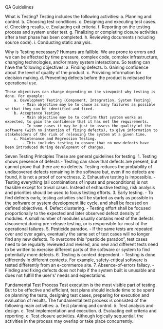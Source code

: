 QA Guidelines

What is Testing?
    Testing includes the following activities:
        a. Planning and control.
        b. Choosing test conditions.
        c. Designing and executing test cases.
        d. Checking results.
        e. Evaluating exit criteria.
        f. Reporting on the testing process and system under test.
        g. Finalizing or completing closure activities after a test phase has been completed.
        h. Reviewing documents (including source code).
        i. Conducting static analysis.

Why is Testing necessary?
    Humans are fallible. We are prone to errors and we can be affected by time pressure, complex code, complex infrastructure, changing technologies, and/or many system interactions. So testing can have the following objectives:
        a. Finding defects.
        b. Gaining confidence about the level of quality of the product.
        c. Providing information for decision making.
        d. Preventing defects before the product is released for operational use.

    These objectives can change depending on the viewpoint why testing is done. For example:
        a. Development Testing (Component, Integration, System Testing)
            - Main objective may be to cause as many failures as possible so that they can be identified and fixed.
        b. Acceptance Testing
            - Main objective may be to confirm that system works as expected, to gain the confidence that it has met the requirements.
            - In some cases it may be just to assess the quality of the software (with no intention of fixing defects), to give information to stakeholders of the risk of releasing the system at a given time.
        c. Maintenance and Regression Testing.
            - This includes testing to ensure that no new defects have been introduced during development of changes.

Seven Testing Principles
    These are general guidelines for testing.
        1. Testing shows presence of defects
            - Testing can show that defects are present, but cannot prove that there are no defects. Testing reduces the probability of undiscovered defects remaining in the software but, even if no defects are found, it is not a proof of correctness.
        2. Exhaustive testing is impossible.
            - Testing everything (all combinations of inputs and preconditions) is not feasible except for trivial cases. Instead of exhaustive testing, risk analysis and priorities should be used to focus testing efforts.
        3.  Early testing.
            - To find defects early, testing activities shall be started as early as possible in the software or system development life cycle, and shall be focused on defined objectives.
        4. Defect clustering.
            -  Testing effort shall be focused proportionally to the expected and later observed defect density of modules. A small number of modules usually contains most of the defects discovered during pre-release testing, or is responsible for most of the operational failures.
        5. Pesticide paradox.
            - If the same tests are repeated over and over again, eventually the same set of test cases will no longer find any new defects. To overcome this “pesticide paradox”, test cases need to be regularly reviewed and revised, and new and different tests need to be written to exercise different parts of the software or system to find potentially more defects.
        6. Testing is context dependent.
            - Testing is done differently in different contexts. For example, safety-critical software is tested differently from an e-commerce site.
        7. Absence-of-errors fallacy.
            - Finding and fixing defects does not help if the system built is unusable and does not fulfill the user's’ needs and expectations.

Fundamental Test Process
    Test execution is the most visible part of testing. But to be effective and efficient, test plans should include time to be spent on planning the tests, designing test cases, preparing for execution and evaluation of results. The fundamental test process is consisted of the following main activities:
        a. Test planning and control.
        b. Test analysis and design.
        c. Test implementation and execution.
        d. Evaluating exit criteria and reporting.
        e. Test closure activities.
    Although logically sequential, the activities in the process may overlap or take place concurrently.
